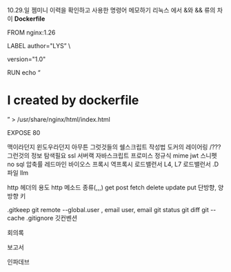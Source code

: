 10.29.일 젬미니 이력을 확인하고 사용한 명령어 메모하기
리눅스 에서 &와 && 류의 차이
**Dockerfile**

  

FROM nginx:1.26

  

LABEL author="LYS” \

version="1.0"

  

RUN echo “<h1>I created by dockerfile</h1>” > /usr/share/nginx/html/index.html

  

EXPOSE 80

맥이라던지 윈도우라던지 아무튼 그럿것들의 쉘스크립트 작성법
도커의 레이어링 /??? 그런것의 정보 탐색필요
ssl 
서버랙
자바스크립트 프로미스
정규식
mime
jwt
스니펫
no sql
압축률
레드마인
바이오스
프록시
역프록시
로드밸런서
L4, L7  로드밸런서
.D 파일
llm

http 헤더의 용도
http 메소드 종류(,,,)
	get
	post
	fetch
	delete
	update
	put
단방향, 양방향 키


.gitkeep
git remote
--global.user , email
user, email
git status
git diff
git --cache
.gitignore
깃컨벤션

회의록

보고서

인파데브